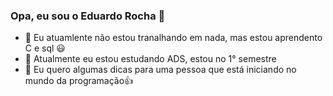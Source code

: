 ### Opa, eu sou o Eduardo Rocha 👋

- 🔭 Eu atuamlente não estou tranalhando em nada, mas estou aprendento C e sql 😃
- 🌱 Atualmente eu estou estudando ADS, estou no 1° semestre
- 🤔 Eu quero algumas dicas para uma pessoa que está iniciando no mundo da programação👍

